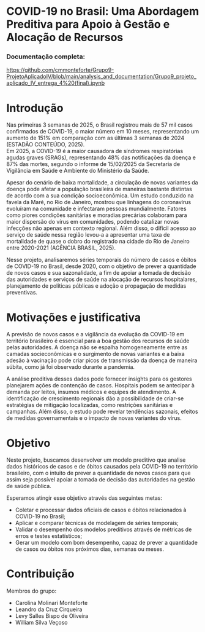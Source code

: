 # COVID-19 no Brasil: Uma Abordagem Preditiva para Apoio à Gestão e Alocação de Recursos

### Documentação completa: 
https://github.com/cmmonteforte/Grupo9-ProjetoAplicadoIV/blob/main/analysis_and_documentation/Grupo9_projeto_aplicado_IV_entrega_4%20(final).ipynb

# Introdução
Nas primeiras 3 semanas de 2025, o Brasil registrou mais de 57 mil casos confirmados de COVID-19, o maior número em 10 meses, representando um aumento de 151% em comparação com as últimas 3 semanas de 2024 (ESTADÃO CONTEÚDO, 2025).<br>
Em 2025, a COVID-19 é a maior causadora de síndromes respiratórias agudas graves (SRAGs), representando 48% das notificações da doença e 87% das mortes, segundo o informe de 15/02/2025 da Secretaria de Vigilância em Saúde e Ambiente do Ministério da Saúde.

Apesar do cenário de baixa mortalidade, a circulação de novas variantes da doença pode afetar a população brasileira de maneiras bastante distintas de acordo com a sua condição socioeconômica. Um estudo conduzido na favela da Maré, no Rio de Janeiro, mostrou que linhagens do coronavírus evoluíram na comunidade e infectaram pessoas mundialmente. Fatores como piores condições sanitárias e moradias precárias colaboram para maior dispersão do vírus em comunidades, podendo catalizar novas infecções não apenas em contexto regional. Além disso, o difícil acesso ao serviço de saúde nessa região levou-a a apresentar uma taxa de mortalidade de quase o dobro do registrado na cidade do Rio de Janeiro entre 2020-2021 (AGÊNCIA BRASIL, 2025).<br>

Nesse projeto, analisaremos séries temporais do número de casos e óbitos de COVID-19 no Brasil, desde 2020, com o objetivo de prever a quantidade de novos casos e sua sazonalidade, a fim de apoiar a tomada de decisão das autoridades e serviços de saúde na alocação de recursos hospitalares, planejamento de políticas públicas e adoção e propagação de medidas preventivas.<br>

# Motivações e justificativa
A previsão de novos casos e a vigilância da evolução da COVID-19 em território brasileiro é essencial para a boa gestão dos recursos de saúde pelas autoridades. A doença não se espalha homogeneamente entre as camadas socieconômicas e o surgimento de novas variantes e a baixa adesão à vacinação pode criar picos de transmissão da doença de maneira súbita, como já foi observado durante a pandemia.<br>

A análise preditiva desses dados pode fornecer insights para os gestores planejarem ações de contenção de casos. Hospitais podem se antecipar à demanda por leitos, insumos médicos e equipes de atendimento. A identificação de crescimento regionais dão a possibilidade de criar-se estratégias de mitigação localizadas, como restrições sanitárias e campanhas. Além disso, o estudo pode revelar tendências sazonais, efeitos de medidas governamentais e o impacto de novas variantes do vírus.<br>

# Objetivo
Neste projeto, buscamos desenvolver um modelo preditivo que analise dados históricos de casos e de óbitos causados pela COVID-19 no território brasileiro, com o intuito de prever a quantidade de novos casos para que assim seja possível apoiar a tomada de decisão das autoridades na gestão de saúde pública.<br>

Esperamos atingir esse objetivo através das seguintes metas:

* Coletar e processar dados oficiais de casos e óbitos relacionados à COVID-19 no Brasil;
* Aplicar e comparar técnicas de modelagem de séries temporais;
* Validar o desempenho dos modelos preditivos através de métricas de erros e testes estatísticos;
* Gerar um modelo com bom desempenho, capaz de prever a quantidade de casos ou óbitos nos próximos dias, semanas ou meses.

# Contribuição
Membros do grupo:
- Carolina Molinari Monteforte
- Leandro da Cruz Cirqueira
- Levy Salles Bispo de Oliveira
- William Silva Veçoso
